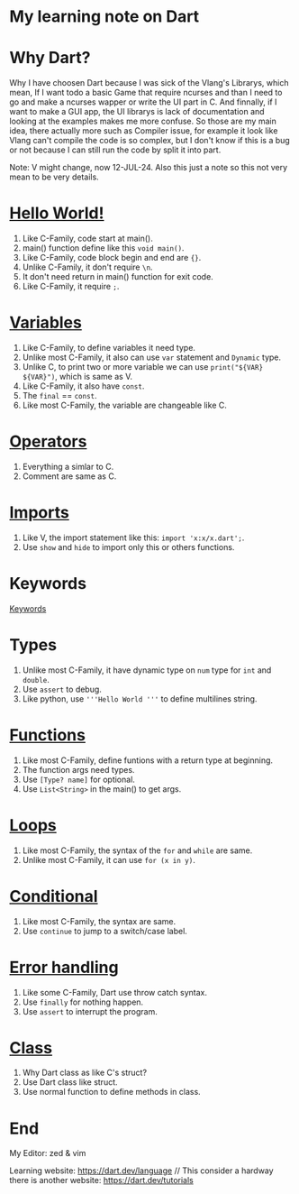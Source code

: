 # My learning note on Dart

# Why Dart?
Why I have choosen Dart because I was sick of the Vlang's Librarys, which mean,
If I want todo a basic Game that require ncurses and than I need to go and make
a ncurses wapper or write the UI part in C. And finnally, if I want to make a
GUI app, the UI librarys is lack of documentation and looking at the examples
makes me more confuse. So those are my main idea, there actually more such as
Compiler issue, for example it look like Vlang can't compile the code is so
complex, but I don't know if this is a bug or not because I can still run the code by split it into part.

Note: V might change, now 12-JUL-24. Also this just a note so this not very mean
to be very details.

# [Hello World!](Hello/)
1. Like C-Family, code start at main().
2. main() function define like this `void main()`.
3. Like C-Family, code block begin and end are `{}`.
4. Unlike C-Family, it don't require `\n`.
5. It don't need return in main() function for exit code.
6. Like C-Family, it require `;`.

# [Variables](Variables/)
1. Like C-Family, to define variables it need type.
2. Unlike most C-Family, it also can use `var` statement and `Dynamic` type.
3. Unlike C, to print two or more variable we can use `print("${VAR} ${VAR}")`, which is same as V.
4. Like C-Family, it also have `const`.
5. The `final` == `const`.
6. Like most C-Family, the variable are changeable like C.

# [Operators](Operators/)
1. Everything a simlar to C.
2. Comment are same as C.

# [Imports](Imports/)
1. Like V, the import statement like this: `import 'x:x/x.dart';`.
2. Use `show` and `hide` to import only this or others functions.

# Keywords
[Keywords](https://dart.dev/language/keywords)

# Types
1. Unlike most C-Family, it have dynamic type on `num` type for
`int` and `double`.
2. Use `assert` to debug.
3. Like python, use `'''Hello World '''` to define multilines string.

# [Functions](Functions/)
1. Like most C-Family, define funtions with a return type at beginning.
2. The function args need types.
3. Use `[Type? name]` for optional.
4. Use `List<String>` in the main() to get args.

# [Loops](Loops/)
1. Like most C-Family, the syntax of the `for` and `while` are same.
2. Unlike most C-Family, it can use `for (x in y)`.

# [Conditional](Conditional/)
1. Like most C-Family, the syntax are same.
2. Use `continue` to jump to a switch/case label.

# [Error handling](Error_handling/)
1. Like some C-Family, Dart use throw catch syntax.
2. Use `finally` for nothing happen.
3. Use `assert` to interrupt the program.

# [Class](Class/)
1. Why Dart class as like C's struct?
2. Use Dart class like struct.
3. Use normal function to define methods in class.

# End
My Editor: zed & vim

Learning website: https://dart.dev/language    // This consider a hardway there is another website: https://dart.dev/tutorials
